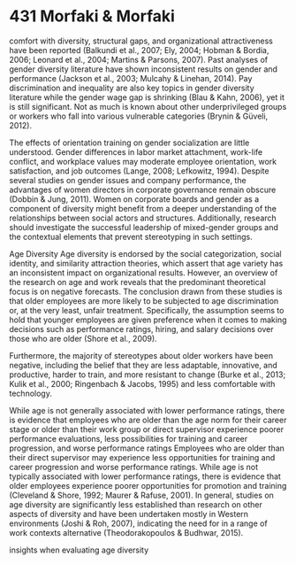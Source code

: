 # 431 Morfaki & Morfaki

comfort with diversity, structural gaps, and organizational attractiveness have been reported (Balkundi et al., 2007; Ely, 2004; Hobman & Bordia, 2006; Leonard et al., 2004; Martins & Parsons, 2007). Past analyses of gender diversity literature have shown inconsistent results on gender and performance (Jackson et al., 2003; Mulcahy & Linehan, 2014). Pay discrimination and inequality are also key topics in gender diversity literature while the gender wage gap is shrinking (Blau & Kahn, 2006), yet it is still significant. Not as much is known about other underprivileged groups or workers who fall into various vulnerable categories (Brynin & Güveli, 2012).

The effects of orientation training on gender socialization are little understood. Gender differences in labor market attachment, work-life conflict, and workplace values may moderate employee orientation, work satisfaction, and job outcomes (Lange, 2008; Lefkowitz, 1994). Despite several studies on gender issues and company performance, the advantages of women directors in corporate governance remain obscure (Dobbin & Jung, 2011). Women on corporate boards and gender as a component of diversity might benefit from a deeper understanding of the relationships between social actors and structures. Additionally, research should investigate the successful leadership of mixed-gender groups and the contextual elements that prevent stereotyping in such settings.

Age Diversity Age diversity is endorsed by the social categorization, social identity, and similarity attraction theories, which assert that age variety has an inconsistent impact on organizational results. However, an overview of the research on age and work reveals that the predominant theoretical focus is on negative forecasts. The conclusion drawn from these studies is that older employees are more likely to be subjected to age discrimination or, at the very least, unfair treatment. Specifically, the assumption seems to hold that younger employees are given preference when it comes to making decisions such as performance ratings, hiring, and salary decisions over those who are older (Shore et al., 2009).

Furthermore, the majority of stereotypes about older workers have been negative, including the belief that they are less adaptable, innovative, and productive, harder to train, and more resistant to change (Burke et al., 2013; Kulik et al., 2000; Ringenbach & Jacobs, 1995) and less comfortable with technology.

While age is not generally associated with lower performance ratings, there is evidence that employees who are older than the age norm for their career stage or older than their work group or direct supervisor experience poorer performance evaluations, less possibilities for training and career progression, and worse performance ratings Employees who are older than their direct supervisor may experience less opportunities for training and career progression and worse performance ratings. While age is not typically associated with lower performance ratings, there is evidence that older employees experience poorer opportunities for promotion and training (Cleveland & Shore, 1992; Maurer & Rafuse, 2001). In general, studies on age diversity are significantly less established than research on other aspects of diversity and have been undertaken mostly in Western environments (Joshi & Roh, 2007), indicating the need for in a range of work contexts alternative (Theodorakopoulos & Budhwar, 2015).

insights when evaluating age diversity